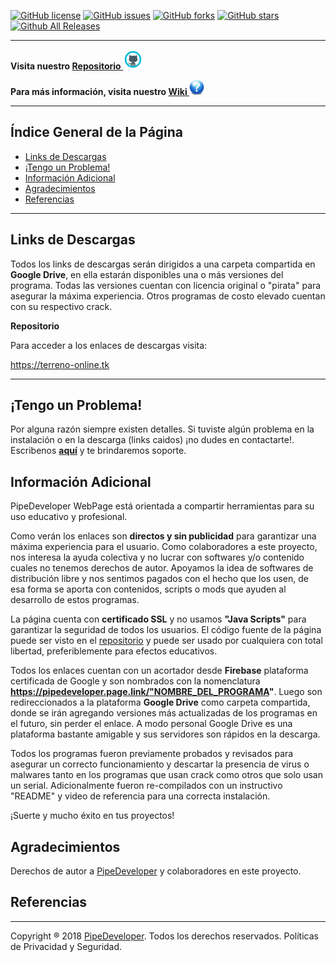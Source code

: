 [![GitHub license](https://img.shields.io/github/license/PipeDeveloper/PipeDeveloper.github.io.svg)](https://github.com/PipeDeveloper/PipeDeveloper.github.io/blob/master/LICENSE)
[![GitHub issues](https://img.shields.io/github/issues/PipeDeveloper/PipeDeveloper.github.io.svg)](https://github.com/PipeDeveloper/PipeDeveloper.github.io/issues)
[![GitHub forks](https://img.shields.io/github/forks/PipeDeveloper/PipeDeveloper.github.io.svg)](https://github.com/PipeDeveloper/PipeDeveloper.github.io/network)
[![GitHub stars](https://img.shields.io/github/stars/PipeDeveloper/PipeDeveloper.github.io.svg)](https://github.com/PipeDeveloper/PipeDeveloper.github.io/stargazers)
[![Github All Releases](https://img.shields.io/github/downloads/PipeDeveloper/PipeDeveloper.github.io/total.svg)](https://github.com/PipeDeveloper/PipeDeveloper.github.io/releases)

---

**Visita nuestro [Repositorio ![](https://github.com/PipeDeveloper/PipeDeveloper.github.io/blob/master/assets/css/github.png?raw=true)](https://github.com/PipeDeveloper/PipeDeveloper.github.io/)**

**Para más información, visita nuestro [Wiki ![](https://github.com/PipeDeveloper/PipeDeveloper.github.io/blob/master/assets/css/question.png?raw=true)](https://github.com/PipeDeveloper/PipeDeveloper.github.io/wiki)**

---
## Índice General de la Página

- [Links de Descargas](#links-de-descargas)
- [¡Tengo un Problema!](#tengo-un-problema)
- [Información Adicional](#información-adicional)
- [Agradecimientos](#agradecimientos)
- [Referencias](#referencias)

---
## Links de Descargas

Todos los links de descargas serán dirigidos a una carpeta compartida en **Google Drive**, en ella estarán disponibles una o más versiones del programa. Todas las versiones cuentan con licencia original o "pirata" para asegurar la máxima experiencia. Otros programas de costo elevado cuentan con su respectivo crack.

**Repositorio**

Para acceder a los enlaces de descargas visita:

https://terreno-online.tk


---
## ¡Tengo un Problema!

Por alguna razón siempre existen detalles. Si tuviste algún problema en la instalación o en la descarga (links caidos) ¡no dudes en contactarte!. Escribenos **[aquí](https://github.com/PipeDeveloper/PipeDeveloper.github.io/issues)** y te brindaremos soporte.

## Información Adicional

PipeDeveloper WebPage está orientada a compartir herramientas para su uso educativo y profesional.

Como verán los enlaces son **directos y sin publicidad** para garantizar una máxima experiencia para el usuario. Como colaboradores a este proyecto, nos interesa la ayuda colectiva y no lucrar con softwares y/o contenido cuales no tenemos derechos de autor. Apoyamos la idea de softwares de distribución libre y nos sentimos pagados con el hecho que los usen, de esa forma se aporta con contenidos, scripts o mods que ayuden al desarrollo de estos programas.

La página cuenta con **certificado SSL** y no usamos **"Java Scripts"** para garantizar la seguridad de todos los usuarios. El código fuente de la página puede ser visto en el [repositorio](https://github.com/PipeDeveloper/PipeDeveloper.github.io/) y puede ser usado por cualquiera con total libertad, preferiblemente para efectos educativos.

Todos los enlaces cuentan con un acortador desde **Firebase** plataforma certificada de Google y son nombrados con la nomenclatura 
**https://pipedeveloper.page.link/"NOMBRE_DEL_PROGRAMA"**. Luego son redireccionados a la plataforma **Google Drive** como carpeta compartida, donde se irán agregando versiones más actualizadas de los programas en el futuro, sin perder el enlace. A modo personal Google Drive es una plataforma bastante amigable y sus servidores son rápidos en la descarga.

Todos los programas fueron previamente probados y revisados para asegurar un correcto funcionamiento y descartar la presencia de virus o malwares tanto en los programas que usan crack como otros que solo usan un serial. Adicionalmente fueron re-compilados con un instructivo "README" y video de referencia para una correcta instalación.

¡Suerte y mucho éxito en tus proyectos!

## Agradecimientos

Derechos de autor a [PipeDeveloper](https://github.com/PipeDeveloper) y colaboradores en este proyecto.

## Referencias

---
Copyright ® 2018 [PipeDeveloper](https://github.com/PipeDeveloper). Todos los derechos reservados. Políticas de Privacidad y Seguridad.
